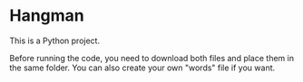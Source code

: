 # Hangman

This is a Python project.

Before running the code, you need to download both files and place them in the same folder.
You can also create your own "words" file if you want.
